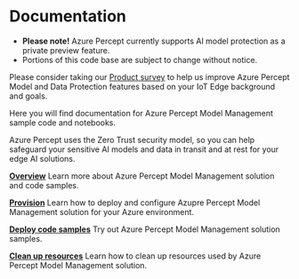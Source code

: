 Documentation
=============
- **Please note!** Azure Percept currently supports AI model protection as a private preview feature.  
- Portions of this code base are subject to change without notice.

Please consider taking our [Product survey](https://go.microsoft.com/fwlink/?linkid=2156573) to help us improve Azure Percept Model and Data Protection features based on your IoT Edge background and goals.

Here you will find documentation for Azure Percept Model Management sample code and notebooks.

Azure Percept uses the Zero Trust security model, so you can help safeguard your sensitive AI models and data in transit and at rest for your edge AI solutions.

[**Overview**](./secured-locker-overview.md) Learn more about Azure Percept Model Management solution and code samples.

[**Provision**](./provision-a-secured-locker.md) Learn how to deploy and configure Azupre Percept Model Management solution for your Azure environment.

[**Deploy code samples**](./provision-a-secured-locker.md#step-5-try-out-samples.md) Try out Azure Percept Model Management solution samples.

[**Clean up resources**](./provision-a-secured-locker.md#step-6-clean-up-resources.md) Learn how to clean up resources used by Azure Percept Model Management solution. 



